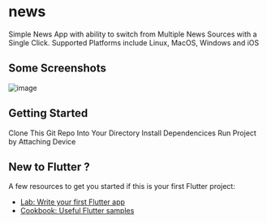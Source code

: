 # news
Simple News App with ability to switch from Multiple News Sources with a Single Click.
Supported Platforms include Linux, MacOS, Windows and iOS
##   Some Screenshots
![image](https://github.com/user-attachments/assets/dcdee28b-2f01-4534-86eb-3fba79ec805b)

## Getting Started
Clone This Git Repo Into Your Directory
Install Dependencices
Run Project by Attaching Device

## New to Flutter ?
A few resources to get you started if this is your first Flutter project:

- [Lab: Write your first Flutter app](https://docs.flutter.dev/get-started/codelab)
- [Cookbook: Useful Flutter samples](https://docs.flutter.dev/cookbook)


